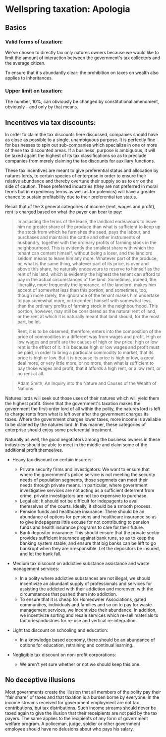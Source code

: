 # Wellspring taxation: Apologia

## Basics

### Valid forms of taxation:

We've chosen to directly tax only natures owners because we would like to limit the amount of interaction between the government's tax collectors and the average citizen.

To ensure that it's abundantly clear: the prohibition on taxes on wealth also applies to inheritances.

### Upper limit on taxation:

The number, 10%, can obviously be changed by constitutional amendment, obviously - and only by that means.

## Incentives via tax discounts:

In order to claim the tax discounts here discussed, companies should have as close as possible to a single, unambiguous purpose. It is perfectly fine for businesses to spin out sub-companies which specialize in one or more of these tax discounted areas. If a business' purpose is ambiguous, it will be taxed againt the highest of its tax classifications so as to preclude companies from merely claiming the tax discounts for auxiliary functions.

These tax incentives are meant to give preferential status and allocation by natures lords, to certain species of enterprise in order to ensure their relative abundance and thereby overtune their supply so as to err on the side of caution. These preferred industries (they are not preferred in moral terms but in expediency terms as well as for polemics) will have a greater chance to sustain profitability due to their preferential tax status.

Recall that of the 3 general categories of income (rent, wages and profit), rent is charged based on what the payer can bear to pay:

> In adjusting the terms of the lease, the landlord endeavours to leave him no greater share of the produce than what is sufficient to keep up the stock from which he furnishes the seed, pays the labour, and purchases and maintains the cattle and other instruments of husbandry, together with the ordinary profits of farming stock in the neighbourhood. This is evidently the smallest share with which the tenant can content himself, without being a loser, and the landlord seldom means to leave him any more. Whatever part of the produce, or, what is the same thing, whatever part of its price, is over and above this share, he naturally endeavours to reserve to himself as the rent of his land, which is evidently the highest the tenant can afford to pay in the actual circumstances of the land. Sometimes, indeed, the liberality, more frequently the ignorance, of the landlord, makes him accept of somewhat less than this portion; and sometimes, too, though more rarely, the ignorance of the tenant makes him undertake to pay somewhat more, or to content himself with somewhat less, than the ordinary profits of farming stock in the neighbourhood. This portion, however, may still be considered as the natural rent of land, or the rent at which it is naturally meant that land should, for the most part, be let.

> Rent, it is to be observed, therefore, enters into the composition of the price of commodities in a different way from wages and profit. High or low wages and profit are the causes of high or low price; high or low rent is the effect of it. It is because high or low wages and profit must be paid, in order to bring a particular commodity to market, that its price is high or low. But it is because its price is high or low, a great deal more, or very little more, or no more, than what is sufficient to pay those wages and profit, that it affords a high rent, or a low rent, or no rent at all.

> Adam Smith, An Inquiry into the Nature and Causes of the Wealth of Nations

Natures lords will seek out those uses of their natures which will yield them the highest profit. Given that the government's taxation makes the government the first-order lord of all within the polity, the natures lord is left to charge rents from what is left over after the government charges its taxes. Where the government charges lower taxes, more income is available to be claimed by the natures lord. In this manner, these categories of enterprise should enjoy some preferential treatment.

Naturally as well, the good negotiators among the business owners in these industries should be able to meet in the middle and claim some of the additional profit themselves.

- Heavy tax discount on certain insurers:
  - Private security firms and investigators: We want to ensure that where the government's police service is not meeting the security needs of population segments, those segmnets can meet their needs through private means. In particular, where government investigative services are not acting as a sufficient deterrent from crime, private investigators are not too expensive to purchase.
  - Legal aid: It should not be difficult for indepagents to avail themselves of the courts. Ideally, it should be a smooth process.
  - Pension funds and healthcare insurance: There should be an abundance of options for pensions and healthcare insurance so as to give indepagents little excuse for not contributing to pension funds and health insurance programs to care for their future.
  - Bank depositor insurance: This should ensure that the private sector provides sufficient insurance against bank runs, so as to keep the banking system stable, and ensure that big banks can be left to go bankrupt when they are irresponsible. Let the depositors be insured, and let the bank fall.

- Medium tax discount on addictive substance assistance and waste management services:
  - In a polity where addictive substances are not illegal, we should incentivize an abundant supply of professionals and services for assisting the addicted with their addiction and moreover, with the circumstances that pushed them into addiction.
  - To ensure that it is cheap for Homeowner Associations, gated communities, individuals and families and so on to pay for waste management services, we incentivize their abundance. In addition, we incentivize sorting and resale services which re-sell materials to factories/industries for re-use and vertical re-integration.

- Light tax discount on schooling and education:
  - In a knowledge based economy, there should be an abundance of options for education, retraining and continual learning.
 
- Negligible tax discount on non-profit corporations:
  - We aren't yet sure whether or not we should keep this one.

## No deceptive illusions

Most governments create the illusion that all members of the polity pay their "fair share" of taxes and that taxation is a burden borne by everyone. In the income streams received for government employment are not tax contributions, but tax distributions. Such income streams should never be taxed again to give the illusion that their receipients are not paid by the tax payers. The same applies to the recipients of any form of government welfare program. A policeman, judge, soldier or other government employee should have no delusions about who pays his salary.
